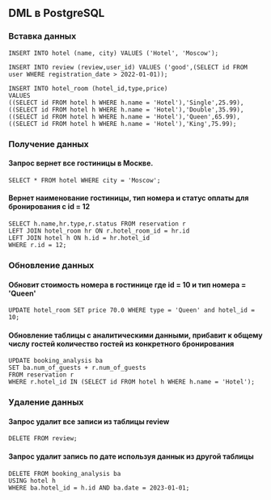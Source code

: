 ## DML в PostgreSQL

### Вставка данных
```
INSERT INTO hotel (name, city) VALUES ('Hotel', 'Moscow');

INSERT INTO review (review,user_id) VALUES ('good',(SELECT id FROM user WHERE registration_date > 2022-01-01));

INSERT INTO hotel_room (hotel_id,type,price)
VALUES
((SELECT id FROM hotel h WHERE h.name = 'Hotel'),'Single',25.99),
((SELECT id FROM hotel h WHERE h.name = 'Hotel'),'Double',35.99),
((SELECT id FROM hotel h WHERE h.name = 'Hotel'),'Queen',65.99),
((SELECT id FROM hotel h WHERE h.name = 'Hotel'),'King',75.99);
```

### Получение данных

#### Запрос вернет все гостиницы в Москве.
```
SELECT * FROM hotel WHERE city = 'Moscow';
```
#### Вернет наименование гостиницы, тип номера и статус оплаты для бронирования с id = 12
```
SELECT h.name,hr.type,r.status FROM reservation r
LEFT JOIN hotel_room hr ON r.hotel_room_id = hr.id
LEFT JOIN hotel h ON h.id = hr.hotel_id 
WHERE r.id = 12;
```

### Обновление данных

#### Обновит стоимость номера в гостинице где id = 10 и тип номера = 'Queen'
```
UPDATE hotel_room SET price 70.0 WHERE type = 'Queen' and hotel_id = 10;
```

#### Обновление таблицы с аналитическими данными, прибавит к общему числу гостей количество гостей из конкретного бронирования
```
UPDATE booking_analysis ba
SET ba.num_of_guests + r.num_of_guests
FROM reservation r
WHERE r.hotel_id IN (SELECT id FROM hotel h WHERE h.name = 'Hotel');
```

### Удаление данных

#### Запрос удалит все записи из таблицы review
```
DELETE FROM review;
```
#### Запрос удалит запись по дате используя даннык из другой таблицы
```
DELETE FROM booking_analysis ba
USING hotel h
WHERE ba.hotel_id = h.id AND ba.date = 2023-01-01;
```